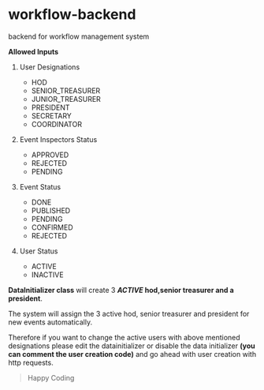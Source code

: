 # workflow-backend
backend for workflow management system



**Allowed Inputs**

1. User Designations
    - HOD
    - SENIOR_TREASURER
    - JUNIOR_TREASURER
    - PRESIDENT
    - SECRETARY
    - COORDINATOR
  
2. Event Inspectors Status
    - APPROVED
    - REJECTED
    - PENDING
  
3. Event Status
    - DONE
    - PUBLISHED
    - PENDING
    - CONFIRMED
    - REJECTED
 
4. User Status
    - ACTIVE
    - INACTIVE
    

**DataInitializer class**  will create 3 **_ACTIVE_ hod,senior treasurer and a president**. 

The system will assign the 3 active hod, senior treasurer and president for new events automatically. 

Therefore if you want to change the active users with above mentioned designations please edit the datainitializer or disable the data initializer **(you can comment the user creation code)** and go ahead with user creation with http requests.

>Happy Coding
